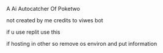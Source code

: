 A Ai Autocatcher Of Poketwo

not created by me credits to viwes bot

if u use replit use this

if hosting in other so remove os environ and put information
